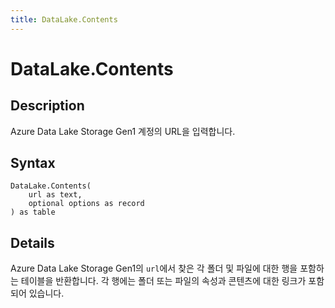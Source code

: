 ```yaml
---
title: DataLake.Contents
---
```


# DataLake.Contents


## Description

Azure Data Lake Storage Gen1 계정의 URL을 입력합니다.


## Syntax

```powerquery
DataLake.Contents(
    url as text,
    optional options as record
) as table
```


## Details

Azure Data Lake Storage Gen1의 <code>url</code>에서 찾은 각 폴더 및 파일에 대한 행을 포함하는 테이블을 반환합니다. 각 행에는 폴더 또는 파일의 속성과 콘텐츠에 대한 링크가 포함되어 있습니다.


